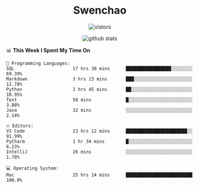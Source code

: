 <h1 align="center">Swenchao</h3>

<p align="center">
  <img src="https://visitor-badge.glitch.me/badge?page_id=Swenchao" alt="vistors" />
</p>

<p align="center">
  <img src="https://github-readme-stats.vercel.app/api?username=Swenchao&count_private=true&show_icons=true&theme=vue-dark&hide_title=true" alt="github stats" />
</p>

<!--START_SECTION:waka-->
📊 **This Week I Spent My Time On** 

```text
💬 Programming Languages: 
SQL                      17 hrs 30 mins      █████████████████░░░░░░░░   69.39% 
Markdown                 3 hrs 13 mins       ███░░░░░░░░░░░░░░░░░░░░░░   12.78% 
Python                   2 hrs 45 mins       ██░░░░░░░░░░░░░░░░░░░░░░░   10.95% 
Text                     58 mins             █░░░░░░░░░░░░░░░░░░░░░░░░   3.88% 
Java                     32 mins             ░░░░░░░░░░░░░░░░░░░░░░░░░   2.14%

🔥 Editors: 
VS Code                  23 hrs 12 mins      ███████████████████████░░   91.99% 
PyCharm                  1 hr 34 mins        █░░░░░░░░░░░░░░░░░░░░░░░░   6.23% 
IntelliJ                 26 mins             ░░░░░░░░░░░░░░░░░░░░░░░░░   1.78%

💻 Operating System: 
Mac                      25 hrs 14 mins      █████████████████████████   100.0%

```


<!--END_SECTION:waka-->
